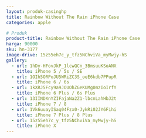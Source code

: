 ```yaml
---
layout: produk-casinghp
title: Rainbow Without The Rain iPhone Case
categories: apple

# Produk
product-title: Rainbow Without The Rain iPhone Case
harga: 90000
sku: hn-3177
image-drive: 15z55eh7c_y_tfz5NChviVa_myMwjy-hS
gallery:
  - url: 1hDy-HFovJkP_1lcwQCn_3BmsuuKSoANX
    title: iPhone 5 / 5s / SE
  - url: 1OIh5ORPoJU5WRiZC3S_oeE6kdb7PPupR
    title: iPhone 6 / 6s
  - url: 1kXRJ5Fcy9a9JOUOhZGeKUMg0mzIoIrfY
    title: iPhone 6 Plus / 6s Plus
  - url: 13IINDXnYZIFajaNa2Z1-lbcnLahHbJ2t
    title: iPhone 7 / 8
  - url: 1Vk6uuayISaq04Fzx0-JykRi02JY6Fihi
    title: iPhone 7 Plus / 8 Plus
  - url: 15z55eh7c_y_tfz5NChviVa_myMwjy-hS
    title: iPhone X
---
```

